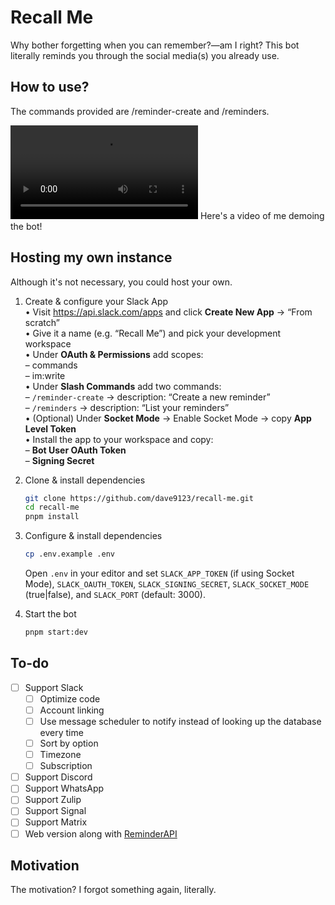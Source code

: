 # Recall Me

Why bother forgetting when you can remember?—am I right? This bot literally reminds you through the social media(s) you already use.

## How to use?

The commands provided are /reminder-create and /reminders.

![Using the bot on Slack](https://hc-cdn.hel1.your-objectstorage.com/s/v3/9806c50eba3d4c4b31453c12921f7f672b49cd18_slack_qpcpdj8zww.mp4)
Here's a video of me demoing the bot!

## Hosting my own instance

Although it's not necessary, you could host your own.

1. Create & configure your Slack App  
   • Visit https://api.slack.com/apps and click **Create New App** → “From scratch”  
   • Give it a name (e.g. “Recall Me”) and pick your development workspace  
   • Under **OAuth & Permissions** add scopes:  
     – commands  
     – im:write  
   • Under **Slash Commands** add two commands:  
     – `/reminder-create` → description: “Create a new reminder”  
     – `/reminders` → description: “List your reminders”  
   • (Optional) Under **Socket Mode** → Enable Socket Mode → copy **App Level Token**  
   • Install the app to your workspace and copy:  
     – **Bot User OAuth Token**  
     – **Signing Secret**  

2. Clone & install dependencies  
   ```bash
   git clone https://github.com/dave9123/recall-me.git
   cd recall-me
   pnpm install

3. Configure & install dependencies
    ```bash
    cp .env.example .env
    ```
    Open `.env` in your editor and set `SLACK_APP_TOKEN` (if using Socket Mode), `SLACK_OAUTH_TOKEN`, `SLACK_SIGNING_SECRET`, `SLACK_SOCKET_MODE` (true|false), and `SLACK_PORT` (default: 3000).
4. Start the bot
    ```bash
    pnpm start:dev
    ```

## To-do

- [ ] Support Slack
    - [ ] Optimize code
    - [ ] Account linking
    - [ ] Use message scheduler to notify instead of looking up the database every time
    - [ ] Sort by option
    - [ ] Timezone
    - [ ] Subscription
- [ ] Support Discord
- [ ] Support WhatsApp
- [ ] Support Zulip
- [ ] Support Signal
- [ ] Support Matrix
- [ ] Web version along with [ReminderAPI](https://reminderapi.dave9123.me/)

## Motivation

The motivation? I forgot something again, literally.